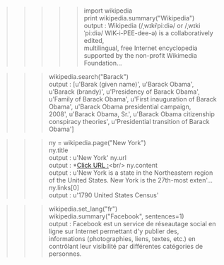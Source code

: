 # <Usage of the wikipedia>


>>>>> import wikipedia<br/>
>>> print wikipedia.summary("Wikipedia")<br/>
output : Wikipedia (/ˌwɪkɨˈpiːdiə/ or /ˌwɪkiˈpiːdiə/ WIK-i-PEE-dee-ə) is a collaboratively edited,<br/> 
multilingual, free Internet encyclopedia supported by the non-profit Wikimedia Foundation...<br/>

>>> wikipedia.search("Barack")<br/>
output : [u'Barak (given name)', u'Barack Obama', u'Barack (brandy)', u'Presidency of Barack Obama',<br/> 
u'Family of Barack Obama', u'First inauguration of Barack Obama', u'Barack Obama presidential campaign, <br/>
2008', u'Barack Obama, Sr.', u'Barack Obama citizenship conspiracy theories', u'Presidential transition of Barack Obama']<br/>

>>> ny = wikipedia.page("New York")<br/>
>>> ny.title<br/>
output : u'New York'
>>> ny.url<br/>
output : *[Click URL :](u'http://en.wikipedia.org/wiki/New_York')<br/>
>>> ny.content<br/>
output : u'New York is a state in the Northeastern region of the United States. New York is the 27th-most exten'...<br/>
>>> ny.links[0]<br/>
output : u'1790 United States Census'<br/>

>>> wikipedia.set_lang("fr")<br/>
>>> wikipedia.summary("Facebook", sentences=1)<br/>
output : Facebook est un service de réseautage social en ligne sur Internet permettant d'y publier des,<br/>
 informations (photographies, liens, textes, etc.) en contrôlant leur visibilité par différentes catégories de personnes.<br/>
